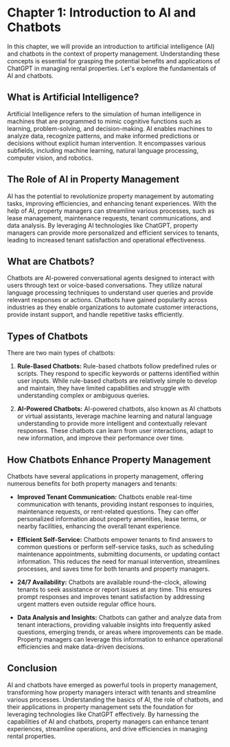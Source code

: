 Chapter 1: Introduction to AI and Chatbots
==========================================

In this chapter, we will provide an introduction to artificial intelligence (AI) and chatbots in the context of property management. Understanding these concepts is essential for grasping the potential benefits and applications of ChatGPT in managing rental properties. Let's explore the fundamentals of AI and chatbots.

What is Artificial Intelligence?
--------------------------------

Artificial Intelligence refers to the simulation of human intelligence in machines that are programmed to mimic cognitive functions such as learning, problem-solving, and decision-making. AI enables machines to analyze data, recognize patterns, and make informed predictions or decisions without explicit human intervention. It encompasses various subfields, including machine learning, natural language processing, computer vision, and robotics.

The Role of AI in Property Management
-------------------------------------

AI has the potential to revolutionize property management by automating tasks, improving efficiencies, and enhancing tenant experiences. With the help of AI, property managers can streamline various processes, such as lease management, maintenance requests, tenant communications, and data analysis. By leveraging AI technologies like ChatGPT, property managers can provide more personalized and efficient services to tenants, leading to increased tenant satisfaction and operational effectiveness.

What are Chatbots?
------------------

Chatbots are AI-powered conversational agents designed to interact with users through text or voice-based conversations. They utilize natural language processing techniques to understand user queries and provide relevant responses or actions. Chatbots have gained popularity across industries as they enable organizations to automate customer interactions, provide instant support, and handle repetitive tasks efficiently.

Types of Chatbots
-----------------

There are two main types of chatbots:

1. **Rule-Based Chatbots:** Rule-based chatbots follow predefined rules or scripts. They respond to specific keywords or patterns identified within user inputs. While rule-based chatbots are relatively simple to develop and maintain, they have limited capabilities and struggle with understanding complex or ambiguous queries.

2. **AI-Powered Chatbots:** AI-powered chatbots, also known as AI chatbots or virtual assistants, leverage machine learning and natural language understanding to provide more intelligent and contextually relevant responses. These chatbots can learn from user interactions, adapt to new information, and improve their performance over time.

How Chatbots Enhance Property Management
----------------------------------------

Chatbots have several applications in property management, offering numerous benefits for both property managers and tenants:

* **Improved Tenant Communication:** Chatbots enable real-time communication with tenants, providing instant responses to inquiries, maintenance requests, or rent-related questions. They can offer personalized information about property amenities, lease terms, or nearby facilities, enhancing the overall tenant experience.

* **Efficient Self-Service:** Chatbots empower tenants to find answers to common questions or perform self-service tasks, such as scheduling maintenance appointments, submitting documents, or updating contact information. This reduces the need for manual intervention, streamlines processes, and saves time for both tenants and property managers.

* **24/7 Availability:** Chatbots are available round-the-clock, allowing tenants to seek assistance or report issues at any time. This ensures prompt responses and improves tenant satisfaction by addressing urgent matters even outside regular office hours.

* **Data Analysis and Insights:** Chatbots can gather and analyze data from tenant interactions, providing valuable insights into frequently asked questions, emerging trends, or areas where improvements can be made. Property managers can leverage this information to enhance operational efficiencies and make data-driven decisions.

Conclusion
----------

AI and chatbots have emerged as powerful tools in property management, transforming how property managers interact with tenants and streamline various processes. Understanding the basics of AI, the role of chatbots, and their applications in property management sets the foundation for leveraging technologies like ChatGPT effectively. By harnessing the capabilities of AI and chatbots, property managers can enhance tenant experiences, streamline operations, and drive efficiencies in managing rental properties.

